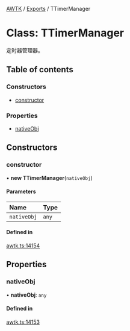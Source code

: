 [AWTK](../README.md) / [Exports](../modules.md) / TTimerManager

# Class: TTimerManager

定时器管理器。

## Table of contents

### Constructors

- [constructor](TTimerManager.md#constructor)

### Properties

- [nativeObj](TTimerManager.md#nativeobj)

## Constructors

### constructor

• **new TTimerManager**(`nativeObj`)

#### Parameters

| Name | Type |
| :------ | :------ |
| `nativeObj` | `any` |

#### Defined in

[awtk.ts:14154](https://github.com/zlgopen/awtk-binding/blob/c57d9273/tools/code_gen/js/output/awtk.ts#L14154)

## Properties

### nativeObj

• **nativeObj**: `any`

#### Defined in

[awtk.ts:14153](https://github.com/zlgopen/awtk-binding/blob/c57d9273/tools/code_gen/js/output/awtk.ts#L14153)
